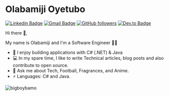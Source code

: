 # Olabamiji Oyetubo
[![Linkedin Badge](https://img.shields.io/badge/-olabamijioyetubo-blue?style=flat-square&logo=Linkedin&logoColor=white&link=https://www.linkedin.com/in/olabamiji-oyetubo-9a5538162/)](https://www.linkedin.com/in/olabamiji-oyetubo-9a5538162/) 
[![Gmail Badge](https://img.shields.io/badge/-oyetubobamiji@gmail.com-c14438?style=flat-square&logo=Gmail&logoColor=white&link=mailto:oyetubobamiji@gmail.com)](mailto:oyetubobamiji@gmail.com)
[![GitHub followers](https://img.shields.io/github/followers/bigboybamo?label=Follow&style=social)](https://github.com/bigboybamo/?tab=follow)
[![Dev.to Badge](https://img.shields.io/badge/dev.to-0A0A0A?style=for-the-badge&logo=devdotto&logoColor=white)](https://dev.to/bigboybamo)

 Hi there 👋, 
 <p>
My name is Olabamiji and I'm a Software Engineer 👨‍💻
</p>
<ul>
 <li> 🚀 I enjoy building applications with C# (.NET) & Java </li>
 <li> 💻 In my spare time, I like to write Technical articles, blog posts and also contribute to open source. </li>
 <li> 💬 Ask me about Tech, Football, Fragrances, and Anime.</li>
 <li> ⚡ Languages: C# and Java. </li>
</ul>

<p><img align="left" src="https://github-readme-stats.vercel.app/api/top-langs?username=bigboybamo&show_icons=true&theme=tokyonight&locale=en&layout=compact" alt="bigboybamo" /></p>

